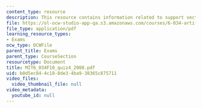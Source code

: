 ```yaml
---
content_type: resource
description: This resource contains information related to support vectors.
file: https://ol-ocw-studio-app-qa.s3.amazonaws.com/courses/6-034-artificial-intelligence-fall-2010/b0d5ec844c188de34ba938365c875711_MIT6_034F10_quiz4_2008.pdf
file_type: application/pdf
learning_resource_types:
- Exams
ocw_type: OCWFile
parent_title: Exams
parent_type: CourseSection
resourcetype: Document
title: MIT6_034F10_quiz4_2008.pdf
uid: b0d5ec84-4c18-8de3-4ba9-38365c875711
video_files:
  video_thumbnail_file: null
video_metadata:
  youtube_id: null
---
```


